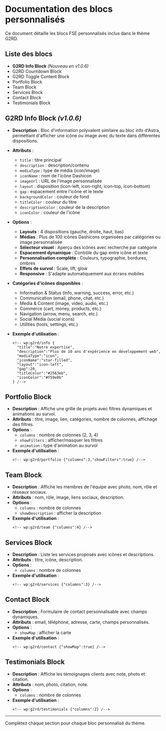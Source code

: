 # Documentation des blocs personnalisés

Ce document détaille les blocs FSE personnalisés inclus dans le thème G2RD.

## Liste des blocs

- **G2RD Info Block** _(Nouveau en v1.0.6)_
- G2RD Countdown Block
- G2RD Toggle Content Block
- Portfolio Block
- Team Block
- Services Block
- Contact Block
- Testimonials Block

## G2RD Info Block _(v1.0.6)_

- **Description** : Bloc d'information polyvalent similaire au bloc info d'Astra, permettant d'afficher une icône ou image avec du texte dans différentes dispositions.
- **Attributs** :

  - `title` : titre principal
  - `description` : description/contenu
  - `mediaType` : type de média (icon/image)
  - `iconName` : nom de l'icône Dashicon
  - `imageUrl` : URL de l'image personnalisée
  - `layout` : disposition (icon-left, icon-right, icon-top, icon-bottom)
  - `gap` : espacement entre l'icône et le texte
  - `backgroundColor` : couleur de fond
  - `titleColor` : couleur du titre
  - `descriptionColor` : couleur de la description
  - `iconColor` : couleur de l'icône

- **Options** :

  - **Layouts** : 4 dispositions (gauche, droite, haut, bas)
  - **Médias** : Plus de 100 icônes Dashicons organisées par catégories ou image personnalisée
  - **Sélecteur visuel** : Aperçu des icônes avec recherche par catégorie
  - **Espacement dynamique** : Contrôle du gap entre icône et texte
  - **Personnalisation complète** : Couleurs, typographie, bordures, ombres
  - **Effets de survol** : Scale, lift, glow
  - **Responsive** : S'adapte automatiquement aux écrans mobiles

- **Catégories d'icônes disponibles** :

  - Information & Status (info, warning, success, error, etc.)
  - Communication (email, phone, chat, etc.)
  - Media & Content (image, video, audio, etc.)
  - Commerce (cart, money, products, etc.)
  - Navigation (arrow, menu, search, etc.)
  - Social Media (social icons)
  - Utilities (tools, settings, etc.)

- **Exemple d'utilisation** :
  ```
  <!-- wp:g2rd/info {
    "title":"Notre expertise",
    "description":"Plus de 10 ans d'expérience en développement web",
    "mediaType":"icon",
    "iconName":"star-filled",
    "layout":"icon-left",
    "gap":20,
    "titleColor":"#2563eb",
    "iconColor":"#f59e0b"
  } /-->
  ```

## Portfolio Block

- **Description** : Affiche une grille de projets avec filtres dynamiques et animations au survol.
- **Attributs** : titre, image, lien, catégories, nombre de colonnes, affichage des filtres.
- **Options** :
  - `columns` : nombre de colonnes (2, 3, 4)
  - `showFilters` : afficher/masquer les filtres
  - `animation` : type d'animation au survol
- **Exemple d'utilisation** :
  ```
  <!-- wp:g2rd/portfolio {"columns":3,"showFilters":true} /-->
  ```

## Team Block

- **Description** : Affiche les membres de l'équipe avec photo, nom, rôle et réseaux sociaux.
- **Attributs** : nom, rôle, image, liens sociaux, description.
- **Options** :
  - `columns` : nombre de colonnes
  - `showDescription` : afficher la description
- **Exemple d'utilisation** :
  ```
  <!-- wp:g2rd/team {"columns":4} /-->
  ```

## Services Block

- **Description** : Liste les services proposés avec icônes et descriptions.
- **Attributs** : titre, icône, description.
- **Options** :
  - `columns` : nombre de colonnes
- **Exemple d'utilisation** :
  ```
  <!-- wp:g2rd/services {"columns":3} /-->
  ```

## Contact Block

- **Description** : Formulaire de contact personnalisable avec champs dynamiques.
- **Attributs** : email, téléphone, adresse, carte, champs personnalisés.
- **Options** :
  - `showMap` : afficher la carte
- **Exemple d'utilisation** :
  ```
  <!-- wp:g2rd/contact {"showMap":true} /-->
  ```

## Testimonials Block

- **Description** : Affiche les témoignages clients avec note, photo et citation.
- **Attributs** : nom, photo, citation, note.
- **Options** :
  - `columns` : nombre de colonnes
- **Exemple d'utilisation** :
  ```
  <!-- wp:g2rd/testimonials {"columns":2} /-->
  ```

---

Complétez chaque section pour chaque bloc personnalisé du thème.
